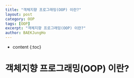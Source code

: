 ```yaml
---
title: "객체지향 프로그래밍(OOP) 이란?"
layout: post
category: OOP
tags: [OOP]
excerpt: "객체지향 프로그래밍(OOP) 이란?"
author: BAEKJungHo
---
```


* content
{:toc}

# 객체지향 프로그래밍(OOP) 이란?
